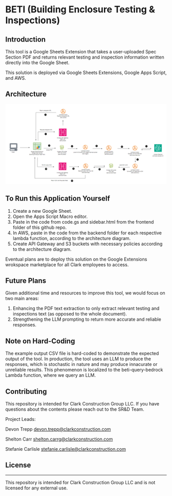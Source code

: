 # BETI (Building Enclosure Testing & Inspections)

## Introduction

This tool is a Google Sheets Extension that takes a user-uploaded Spec Section PDF and returns relevant testing and inspection information written directly into the Google Sheet.

This solution is deployed via Google Sheets Extensions, Google Apps Script, and AWS.

## Architecture

![Architecture](architecture.png "Architecture")

## To Run this Application Yourself

1. Create a new Google Sheet.
2. Open the Apps Script Macro editor.
3. Paste in the code from code.gs and sidebar.html from the frontend folder of this github repo.
4. In AWS, paste in the code from the backend folder for each respective lambda function, according to the architecture diagram.
5. Create API Gateway and S3 buckets with necessary policies according to the architecture diagram.

Eventual plans are to deploy this solution on the Google Extensions wrokspace marketplace for all Clark employees to access.

## Future Plans

Given additional time and resources to improve this tool, we would focus on two main areas:
1. Enhancing the PDF text extraction to only extract relevant testing and inspections text (as opposed to the whole document).
2. Strengthening the LLM prompting to return more accurate and reliable responses.

## Note on Hard-Coding

The example output CSV file is hard-coded to demonstrate the expected output of the tool. In production, the tool uses an LLM to produce the responses, which is stochastic in nature and may produce innacurate or unreliable results. This phenomenon is localized to the beti-query-bedrock Lambda function, where we query an LLM.

## Contributing

This repository is intended for Clark Construction Group LLC. If you have questions about the contents please reach out to the SR&D Team.

Project Leads:

Devon Trepp devon.trepp@clarkconstruction.com

Shelton Carr shelton.carrg@clarkconstruction.com

Stefanie Carlisle stefanie.carlisle@clarkconstruction.com

## License

---
This repository is intended for Clark Construction Group LLC and is not licensed for any external use.
